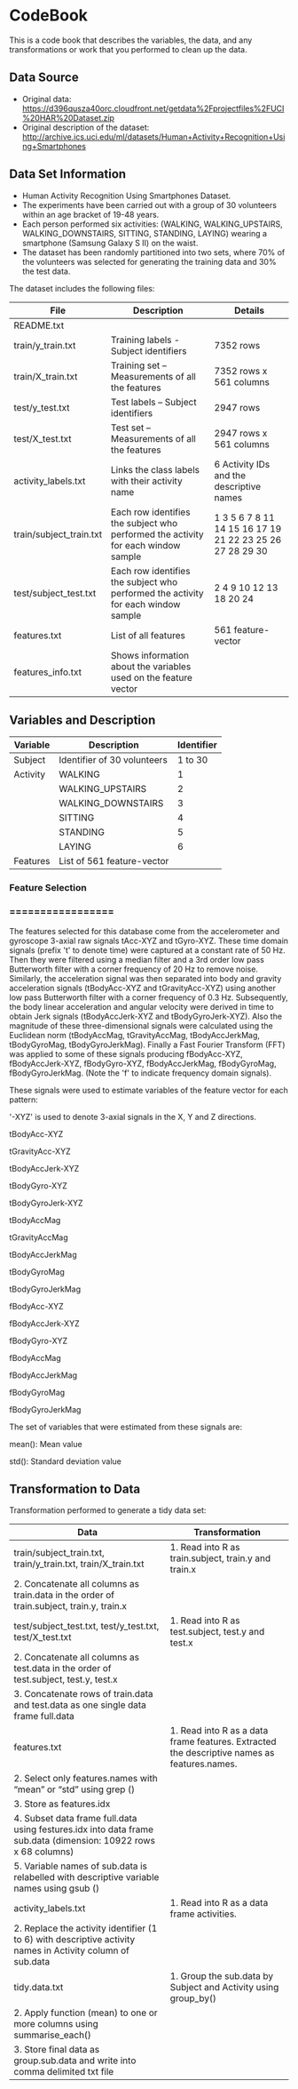 # CodeBook

This is a code book that describes the variables, the data, and any transformations or work that you performed to clean up the data.

## Data Source

* Original data: https://d396qusza40orc.cloudfront.net/getdata%2Fprojectfiles%2FUCI%20HAR%20Dataset.zip
* Original description of the dataset: http://archive.ics.uci.edu/ml/datasets/Human+Activity+Recognition+Using+Smartphones

## Data Set Information

-  Human Activity Recognition Using Smartphones Dataset.
-  The experiments have been carried out with a group of 30 volunteers within an age bracket of 19-48 years. 
-  Each person performed six activities: (WALKING, WALKING_UPSTAIRS, WALKING_DOWNSTAIRS, SITTING, STANDING, LAYING) wearing a smartphone (Samsung Galaxy S II) on the waist.
-  The dataset has been randomly partitioned into two sets, where 70% of the volunteers was selected for generating the training data and 30% the test data.

The dataset includes the following files:

File | Description | Details
------ | --------------- | ---------
README.txt |    |    
train/y_train.txt | Training labels - Subject identifiers | 7352 rows
train/X_train.txt | Training set – Measurements of all the features | 7352 rows x 561 columns
test/y_test.txt | Test labels – Subject identifiers | 2947 rows
test/X_test.txt | Test set – Measurements of all the features | 2947 rows x 561 columns
activity_labels.txt | Links the class labels with their activity name | 6 Activity IDs and the descriptive names
train/subject_train.txt | Each row identifies the subject who performed the activity for each window sample | 1  3  5  6  7  8 11 14 15 16 17 19 21 22 23 25 26 27 28 29 30
test/subject_test.txt | Each row identifies the subject who performed the activity for each window sample | 2  4  9 10 12 13 18 20 24
features.txt | List of all features | 561 feature-vector
features_info.txt | Shows information about the variables used on the feature vector


## Variables and Description

Variable | Description | Identifier
-------- | ------------- | -----------
Subject |	Identifier of 30 volunteers | 1 to 30
Activity | WALKING	| 1
	| WALKING_UPSTAIRS |	2
	| WALKING_DOWNSTAIRS |	3
	| SITTING |	4
	| STANDING |	5
	| LAYING |	6
Features | List of 561 feature-vector	|

### Feature Selection 
### =================
The features selected for this database come from the accelerometer and gyroscope 3-axial raw signals tAcc-XYZ and tGyro-XYZ. These time domain signals (prefix 't' to denote time) were captured at a constant rate of 50 Hz. Then they were filtered using a median filter and a 3rd order low pass Butterworth filter with a corner frequency of 20 Hz to remove noise. Similarly, the acceleration signal was then separated into body and gravity acceleration signals (tBodyAcc-XYZ and tGravityAcc-XYZ) using another low pass Butterworth filter with a corner frequency of 0.3 Hz. 
Subsequently, the body linear acceleration and angular velocity were derived in time to obtain Jerk signals (tBodyAccJerk-XYZ and tBodyGyroJerk-XYZ). Also the magnitude of these three-dimensional signals were calculated using the Euclidean norm (tBodyAccMag, tGravityAccMag, tBodyAccJerkMag, tBodyGyroMag, tBodyGyroJerkMag). 
Finally a Fast Fourier Transform (FFT) was applied to some of these signals producing fBodyAcc-XYZ, fBodyAccJerk-XYZ, fBodyGyro-XYZ, fBodyAccJerkMag, fBodyGyroMag, fBodyGyroJerkMag. (Note the 'f' to indicate frequency domain signals). 

These signals were used to estimate variables of the feature vector for each pattern:  

'-XYZ' is used to denote 3-axial signals in the X, Y and Z directions.

  tBodyAcc-XYZ
  
  tGravityAcc-XYZ
  
  tBodyAccJerk-XYZ
  
  tBodyGyro-XYZ
  
  tBodyGyroJerk-XYZ
  
  tBodyAccMag
  
  tGravityAccMag
  
  tBodyAccJerkMag
  
  tBodyGyroMag
  
  tBodyGyroJerkMag
  
  fBodyAcc-XYZ
  
  fBodyAccJerk-XYZ
  
  fBodyGyro-XYZ
  
  fBodyAccMag
  
  fBodyAccJerkMag
  
  fBodyGyroMag
  
  fBodyGyroJerkMag

The set of variables that were estimated from these signals are: 

mean(): Mean value

std(): Standard deviation value


## Transformation to Data

Transformation performed to generate a tidy data set:

Data	| Transformation
------------- | -----------------
train/subject_train.txt, train/y_train.txt, train/X_train.txt	| 1. Read into R as train.subject, train.y and train.x
 | 2. Concatenate all columns as train.data in the order of train.subject, train.y, train.x
test/subject_test.txt, test/y_test.txt, test/X_test.txt	| 1. Read into R as test.subject, test.y and test.x
 | 2. Concatenate all columns as test.data in the order of test.subject, test.y, test.x
 | 3. Concatenate rows of train.data and test.data as one single data frame full.data
features.txt |	1. Read into R as a data frame features. Extracted the descriptive names as features.names. 
 | 2. Select only features.names with “mean” or “std” using grep ()
 | 3. Store as features.idx
 | 4. Subset data frame full.data using festures.idx into data frame sub.data (dimension: 10922 rows x 68 columns)
 | 5. Variable names of sub.data is relabelled with descriptive variable names using gsub ()
activity_labels.txt |	1. Read into R as a data frame activities. 
 | 2. Replace the activity identifier (1 to 6) with descriptive activity names in Activity column of sub.data
tidy.data.txt |	1. Group the sub.data by Subject and Activity using group_by()
 | 2. Apply function (mean) to one or more columns using summarise_each()
 | 3. Store final data as group.sub.data and write into comma delimited txt file
